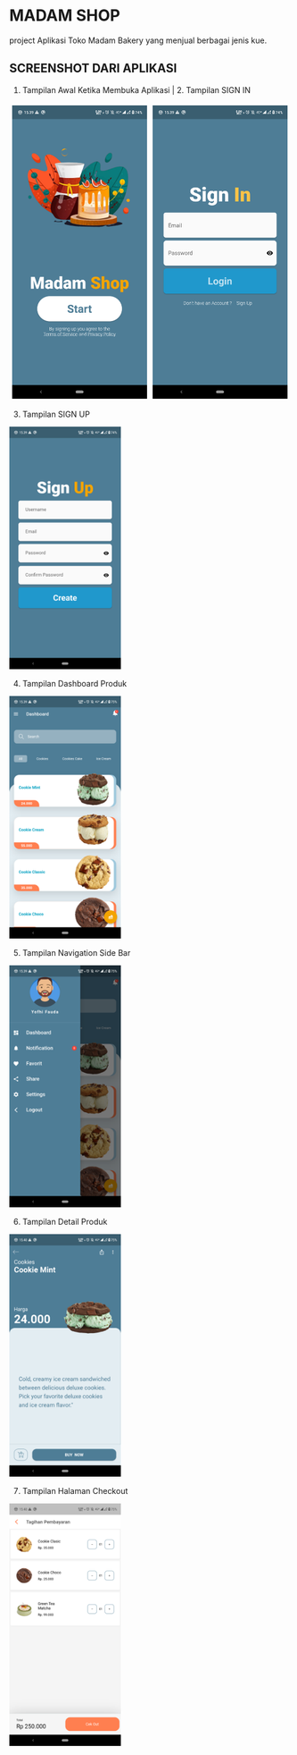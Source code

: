 # MADAM SHOP

project Aplikasi Toko Madam Bakery yang menjual berbagai jenis kue.

## SCREENSHOT DARI APLIKASI
1. Tampilan Awal Ketika Membuka Aplikasi     |       2. Tampilan SIGN IN 
<div style="display: flex;">
    <img src="flutter_01.png" alt="Alt Text 1" style="flex: 50%; padding: 5px;" width="100">
    <img src="flutter_02.png" alt="Alt Text 2" style="flex: 50%; padding: 5px;" width="100">
</div>

3. Tampilan SIGN UP 
<img src="flutter_03.png" alt="Alt Text 3" width="200">

4. Tampilan Dashboard Produk 
<img src="flutter_04.png" alt="Alt Text 4" width="200">

5. Tampilan Navigation Side Bar 
<img src="flutter_05.png" alt="Alt Text 5" width="200">

6. Tampilan Detail Produk
<img src="flutter_06.png" alt="Alt Text 6" width="200">

7. Tampilan Halaman Checkout
<img src="flutter_07.png" alt="Alt Text 7" width="200">
